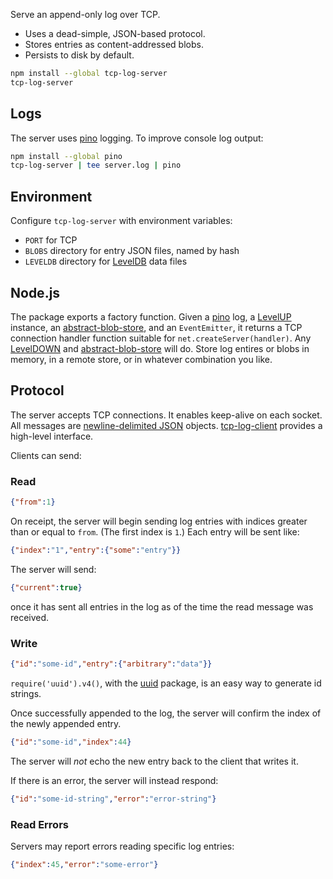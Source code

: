 Serve an append-only log over TCP.

- Uses a dead-simple, JSON-based protocol.
- Stores entries as content-addressed blobs.
- Persists to disk by default.

```bash
npm install --global tcp-log-server
tcp-log-server
```

## Logs

The server uses [pino] logging.  To improve console log output:

```bash
npm install --global pino
tcp-log-server | tee server.log | pino
```

[pino]: https://npmjs.com/packages/pino

## Environment

Configure `tcp-log-server` with environment variables:

- `PORT` for TCP
- `BLOBS` directory for entry JSON files, named by hash
- `LEVELDB` directory for [LevelDB] data files

[LevelDB]: https://npmjs.com/packages/leveldown

## Node.js

The package exports a factory function.  Given a [pino] log, a
[LevelUP] instance, an [abstract-blob-store], and an `EventEmitter`,
it returns a TCP connection handler function suitable for
`net.createServer(handler)`.  Any [LevelDOWN] and [abstract-blob-store]
will do.  Store log entires or blobs in memory, in a remote store,
or in whatever combination you like.

[LevelUP]: https://npmjs.com/packages/levelup

[abstract-blob-store]: https://npmjs.com/packages/abstract-blob-store

[LevelDOWN]: https://www.npmjs.com/package/abstract-leveldown

## Protocol

The server accepts TCP connections.  It enables keep-alive on each
socket.  All messages are [newline-delimited JSON][ndjson] objects.
[tcp-log-client] provides a high-level interface.

[tcp-log-client]: https://npmjs.com/packages/tcp-log-client

[ndjson]: https://npmjs.com/packages/ndjson

Clients can send:

### Read

```json
{"from":1}
```

On receipt, the server will begin sending log entries with indices
greater than or equal to `from`.  (The first index is `1`.)  Each entry
will be sent like:

```json
{"index":"1","entry":{"some":"entry"}}
```

The server will send:

```json
{"current":true}
```

once it has sent all entries in the log as of the time the read
message was received.

### Write

```json
{"id":"some-id","entry":{"arbitrary":"data"}}
```

`require('uuid').v4()`, with the [uuid] package, is an easy way to
generate id strings.

[uuid]: https://npmjs.com/packages/uuid

Once successfully appended to the log, the server will confirm the
index of the newly appended entry.

```json
{"id":"some-id","index":44}
```

The server will _not_ echo the new entry back to the client that
writes it.

If there is an error, the server will instead respond:

```json
{"id":"some-id-string","error":"error-string"}
```

### Read Errors

Servers may report errors reading specific log entries:

```json
{"index":45,"error":"some-error"}
```
